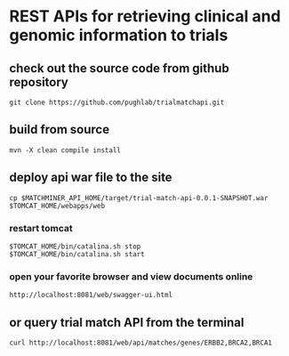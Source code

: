 # REST APIs for retrieving clinical and genomic information to trials
## check out the source code from github repository
```
git clone https://github.com/pughlab/trialmatchapi.git
```
## build from source
```
mvn -X clean compile install
```
## deploy api war file to the site
```
cp $MATCHMINER_API_HOME/target/trial-match-api-0.0.1-SNAPSHOT.war $TOMCAT_HOME/webapps/web
```
### restart tomcat
```
$TOMCAT_HOME/bin/catalina.sh stop
$TOMCAT_HOME/bin/catalina.sh start
```
### open your favorite browser and view documents online
```
http://localhost:8081/web/swagger-ui.html
```
## or query trial match API from the terminal
```
curl http://localhost:8081/web/api/matches/genes/ERBB2,BRCA2,BRCA1
```
